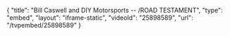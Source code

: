 {
    "title": "Bill Caswell and DIY Motorsports -- \/ROAD TESTAMENT",
    "type": "embed",
    "layout": "iframe-static",
    "videoId": "25898589",
    "url": "\/tvpembed\/25898589"
}